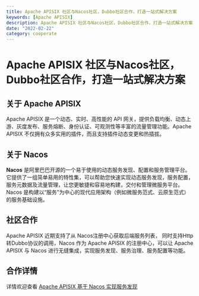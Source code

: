 ```yaml
---
title: Apache APISIX 社区与Nacos社区，Dubbo社区合作，打造一站式解决方案
keywords: [Apache APISIX]
description: Apache APISIX 社区与Nacos社区，Dubbo社区合作，打造一站式解决方案
date: "2022-02-22"
category: cooperate
---
```


# Apache APISIX 社区与Nacos社区，Dubbo社区合作，打造一站式解决方案

## 关于 Apache APISIX

Apache APISIX 是一个动态、实时、高性能的 API 网关，提供负载均衡、动态上游、灰度发布、服务熔断、身份认证、可观测性等丰富的流量管理功能。Apache APISIX 不仅拥有众多实用的插件，而且支持插件动态变更和热插拔。

## 关于 Nacos

**Nacos** 是阿里巴巴开源的一个易于使用的动态服务发现、配置和服务管理平台。它提供了一组简单易用的特性集，可以帮助您快速实现动态服务发现，服务配置，服务元数据及流量管理，让您更敏捷和容易地构建，交付和管理微服务平台。Nacos 是构建以“服务”为中心的现代应用架构（例如微服务范式、云原生范式）的服务基础设施。

## 社区合作

Apache APISIX 近期支持了从 Nacos注册中心获取后端服务列表， 同时支持Http转Dubbo协议的调用，Nacos 作为 Apache APISIX 的注册中心，可以让 Apache APISIX 与 Nacos 进行无缝集成，实现服务发现、服务治理、服务配置等功能。

## 合作详情

详情欢迎查看 [Apache APISIX 基于 Nacos 实现服务发现](ecosystem-apisix.md)
